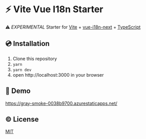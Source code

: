 # :zap: Vite Vue I18n Starter

:warning: *EXPERIMENTAL* Starter for [Vite](https://github.com/vuejs/vite) + [vue-i18n-next](https://github.com/intlify/vue-i18n-next) + [TypeScript](https://www.typescriptlang.org/)

## :cd: Installation

1. Clone this repository
2. `yarn`
3. `yarn dev`
4.  open http://localhost:3000 in your browser

## :lollipop: Demo
https://gray-smoke-0038b9700.azurestaticapps.net/

## :copyright: License

[MIT](http://opensource.org/licenses/MIT)
